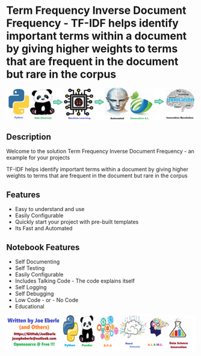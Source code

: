 
# Term Frequency Inverse Document Frequency - TF-IDF helps identify important terms within a document by giving higher weights to terms that are frequent in the document but rare in the corpus

![Code Logo](code.png)
## Description

Welcome to the solution Term Frequency Inverse Document Frequency - an example for your projects

TF-IDF helps identify important terms within a document by giving higher weights to terms that are frequent in the document but rare in the corpus
    
## Features
- Easy to understand and use  
- Easily Configurable 
- Quickly start your project with pre-built templates
- Its Fast and Automated
    
## Notebook Features
- Self Documenting 
- Self Testing 
- Easily Configurable
- Includes Talking Code - The code explains itself
- Self Logging 
- Self Debugging 
- Low Code - or - No Code
- Educational 
    
![Code Logo](developer.png)
    